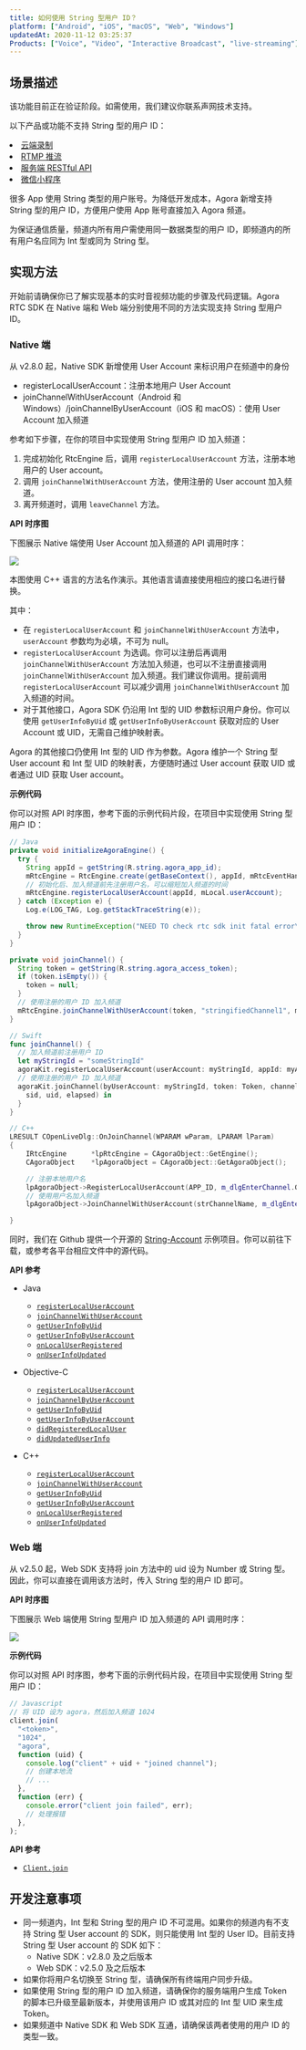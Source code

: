 ```yaml
---
title: 如何使用 String 型用户 ID？
platform: ["Android", "iOS", "macOS", "Web", "Windows"]
updatedAt: 2020-11-12 03:25:37
Products: ["Voice", "Video", "Interactive Broadcast", "live-streaming"]
---
```


## 场景描述

<div class="alert warning">该功能目前正在验证阶段。如需使用，我们建议你联系声网技术支持。<p>以下产品或功能不支持 String 型的用户 ID：<li><a href="https://docs.agora.io/cn/cloud-recording/product_cloud_recording?platform=All%20Platforms">云端录制</a ><li><a href="https://docs.agora.io/cn/Interactive%20Broadcast/cdn_streaming_android?platform=Android">RTMP 推流</a ><li><a href="https://docs.agora.io/cn/Interactive%20Broadcast/rtc_restful_api?platform=All%20Platforms">服务端 RESTful API</a ><li><a href="https://docs.agora.io/cn/Interactive%20Broadcast/start_live_wechat?platform=微信小程序">微信小程序</a ></p></div>

很多 App 使用 String 类型的用户账号。为降低开发成本，Agora 新增支持 String 型的用户 ID，方便用户使用 App 账号直接加入 Agora 频道。

为保证通信质量，频道内所有用户需使用同一数据类型的用户 ID，即频道内的所有用户名应同为 Int 型或同为 String 型。

## 实现方法

开始前请确保你已了解实现基本的实时音视频功能的步骤及代码逻辑。Agora RTC SDK 在 Native 端和 Web 端分别使用不同的方法实现支持 String 型用户 ID。

### Native 端

从 v2.8.0 起，Native SDK 新增使用 User Account 来标识用户在频道中的身份

- registerLocalUserAccount：注册本地用户 User Account
- joinChannelWithUserAccount（Android 和 Windows）/joinChannelByUserAccount（iOS 和 macOS）：使用 User Account 加入频道

参考如下步骤，在你的项目中实现使用 String 型用户 ID 加入频道：

1. 完成初始化 RtcEngine 后，调用 `registerLocalUserAccount` 方法，注册本地用户的 User account。
2. 调用 `joinChannelWithUserAccount` 方法，使用注册的 User account 加入频道。
3. 离开频道时，调用 `leaveChannel` 方法。

**API 时序图**

下图展示 Native 端使用 User Account 加入频道的 API 调用时序：

![](https://web-cdn.agora.io/docs-files/1568708771646)

<div class="alert note">本图使用 C++ 语言的方法名作演示。其他语言请直接使用相应的接口名进行替换。</div>

其中：

- 在 `registerLocalUserAccount` 和 `joinChannelWithUserAccount` 方法中，`userAccount` 参数均为必填，不可为 null。
- `registerLocalUserAccount` 为选调。你可以注册后再调用 `joinChannelWithUserAccount` 方法加入频道，也可以不注册直接调用 `joinChannelWithUserAccount` 加入频道。我们建议你调用。提前调用 `registerLocalUserAccount` 可以减少调用 `joinChannelWithUserAccount` 加入频道的时间。
- 对于其他接口，Agora SDK 仍沿用 Int 型的 UID 参数标识用户身份。你可以使用 `getUserInfoByUid` 或 `getUserInfoByUserAccount` 获取对应的 User Account 或 UID，无需自己维护映射表。

Agora 的其他接口仍使用 Int 型的 UID 作为参数。Agora 维护一个 String 型 User account 和 Int 型 UID 的映射表，方便随时通过 User account 获取 UID 或者通过 UID 获取 User account。

**示例代码**

你可以对照 API 时序图，参考下面的示例代码片段，在项目中实现使用 String 型用户 ID：

```java
// Java
private void initializeAgoraEngine() {
  try {
    String appId = getString(R.string.agora_app_id);
    mRtcEngine = RtcEngine.create(getBaseContext(), appId, mRtcEventHandler);
    // 初始化后、加入频道前先注册用户名，可以缩短加入频道的时间
    mRtcEngine.registerLocalUserAccount(appId, mLocal.userAccount);
  } catch (Exception e) {
    Log.e(LOG_TAG, Log.getStackTraceString(e));

    throw new RuntimeException("NEED TO check rtc sdk init fatal error\n" + Log.getStackTraceString(e));
  }
}

private void joinChannel() {
  String token = getString(R.string.agora_access_token);
  if (token.isEmpty()) {
    token = null;
  }
  // 使用注册的用户 ID 加入频道
  mRtcEngine.joinChannelWithUserAccount(token, "stringifiedChannel1", mLocal.userAccount);
}
```

```swift
// Swift
func joinChannel() {
  // 加入频道前注册用户 ID
  let myStringId = "someStringId"
  agoraKit.registerLocalUserAccount(userAccount: myStringId, appId: myAppId)
  // 使用注册的用户 ID 加入频道
  agoraKit.joinChannel(byUserAccount: myStringId, token: Token, channelId: "demoChannel1") {
    sid, uid, elapsed) in
  }
}
```

```C++
// C++
LRESULT COpenLiveDlg::OnJoinChannel(WPARAM wParam, LPARAM lParam)
{
	IRtcEngine		*lpRtcEngine = CAgoraObject::GetEngine();
	CAgoraObject	*lpAgoraObject = CAgoraObject::GetAgoraObject();

	// 注册本地用户名
	lpAgoraObject->RegisterLocalUserAccount(APP_ID, m_dlgEnterChannel.GetStringUid());
	// 使用用户名加入频道
	lpAgoraObject->JoinChannelWithUserAccount(strChannelName, m_dlgEnterChannel.GetStringUid());

}
```

同时，我们在 Github 提供一个开源的 [String-Account](https://github.com/AgoraIO/Advanced-Video/tree/dev/backup/String-Account) 示例项目。你可以前往下载，或参考各平台相应文件中的源代码。

**API 参考**

- Java

  - [`registerLocalUserAccount`](./API%20Reference/java/classio_1_1agora_1_1rtc_1_1_rtc_engine.html#aa37ea6307e4d1513c0031084c16c9acb)
  - [`joinChannelWithUserAccount`](./API%20Reference/java/classio_1_1agora_1_1rtc_1_1_rtc_engine.html#a310dbe072dcaec3892c4817cafd0dd88)
  - [`getUserInfoByUid`](./API%20Reference/java/classio_1_1agora_1_1rtc_1_1_rtc_engine.html#a9a787b8d0784e196b08f6d0ae26ea19c)
  - [`getUserInfoByUserAccount`](./API%20Reference/java/classio_1_1agora_1_1rtc_1_1_rtc_engine.html#afd4119e2d9cc360a2b99eef56f74ae22)
  - [`onLocalUserRegistered`](./API%20Reference/java/classio_1_1agora_1_1rtc_1_1_i_rtc_engine_event_handler.html#aca1987909703d84c912e2f1e7f64fb0b)
  - [`onUserInfoUpdated`](./API%20Reference/java/classio_1_1agora_1_1rtc_1_1_i_rtc_engine_event_handler.html#aa3e9ead25f7999272d5700c427b2cb3d)

- Objective-C

  - [`registerLocalUserAccount`](./API%20Reference/oc/Classes/AgoraRtcEngineKit.html#//api/name/registerLocalUserAccount:appId:)
  - [`joinChannelByUserAccount`](./API%20Reference/oc/Classes/AgoraRtcEngineKit.html#//api/name/joinChannelByUserAccount:token:channelId:joinSuccess:)
  - [`getUserInfoByUid`](./API%20Reference/oc/Classes/AgoraRtcEngineKit.html#//api/name/getUserInfoByUid:withError:)
  - [`getUserInfoByUserAccount`](./API%20Reference/oc/Classes/AgoraRtcEngineKit.html#//api/name/getUserInfoByUserAccount:withError:)
  - [`didRegisteredLocalUser`](./API%20Reference/oc/Protocols/AgoraRtcEngineDelegate.html#//api/name/rtcEngine:didRegisteredLocalUser:withUid:)
  - [`didUpdatedUserInfo`](./API%20Reference/oc/Protocols/AgoraRtcEngineDelegate.html#//api/name/rtcEngine:didUpdatedUserInfo:withUid:)

- C++

  - [`registerLocalUserAccount`](./API%20Reference/cpp/classagora_1_1rtc_1_1_i_rtc_engine.html#a0d44b74ced4005ee86353c13186f870d)
  - [`joinChannelWithUserAccount`](./API%20Reference/cpp/classagora_1_1rtc_1_1_i_rtc_engine.html#a14f8c308c6c57c55653552b939a8527a)
  - [`getUserInfoByUid`](./API%20Reference/cpp/classagora_1_1rtc_1_1_i_rtc_engine.html#abf4572004e6ceb99ce0ff76a75c69d0b)
  - [`getUserInfoByUserAccount`](./API%20Reference/cpp/classagora_1_1rtc_1_1_i_rtc_engine.html#a4f75984d3c5de5f6e3e4d8bd81e3b409)
  - [`onLocalUserRegistered`](./API%20Reference/cpp/classagora_1_1rtc_1_1_i_rtc_engine_event_handler.html#a919404869f86412e1945c730e5219b20)
  - [`onUserInfoUpdated`](./API%20Reference/cpp/classagora_1_1rtc_1_1_i_rtc_engine_event_handler.html#ad086cc4d8e5555cc75a0ab264c16d5ff)

### Web 端

从 v2.5.0 起，Web SDK 支持将 join 方法中的 uid 设为 Number 或 String 型。因此，你可以直接在调用该方法时，传入 String 型的用户 ID 即可。

**API 时序图**

下图展示 Web 端使用 String 型用户 ID 加入频道的 API 调用时序：

![](https://web-cdn.agora.io/docs-files/1568875087634)

**示例代码**

你可以对照 API 时序图，参考下面的示例代码片段，在项目中实现使用 String 型用户 ID：

```javascript
// Javascript
// 将 UID 设为 agora，然后加入频道 1024
client.join(
  "<token>",
  "1024",
  "agora",
  function (uid) {
    console.log("client" + uid + "joined channel");
    // 创建本地流
    // ...
  },
  function (err) {
    console.error("client join failed", err);
    // 处理报错
  },
);
```

**API 参考**

- [`Client.join`](./API%20Reference/web/interfaces/agorartc.client.html#join)

## 开发注意事项

- 同一频道内，Int 型和 String 型的用户 ID 不可混用。如果你的频道内有不支持 String 型 User account 的 SDK，则只能使用 Int 型的 User ID。目前支持 String 型 User account 的 SDK 如下：
  - Native SDK：v2.8.0 及之后版本
  - Web SDK：v2.5.0 及之后版本
- 如果你将用户名切换至 String 型，请确保所有终端用户同步升级。
- 如果使用 String 型的用户 ID 加入频道，请确保你的服务端用户生成 Token 的脚本已升级至最新版本，并使用该用户 ID 或其对应的 Int 型 UID 来生成 Token。
- 如果频道中 Native SDK 和 Web SDK 互通，请确保该两者使用的用户 ID 的类型一致。
